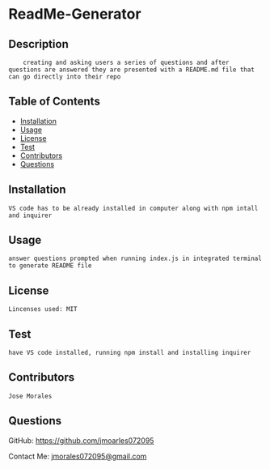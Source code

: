 # ReadMe-Generator
    
    
## Description
        creating and asking users a series of questions and after questions are answered they are presented with a README.md file that can go directly into their repo
 
## Table of Contents
* [Installation](#installation)
* [Usage](#usage)
* [License](#license)
* [Test](#test)
* [Contributors](#contributors)
* [Questions](#questions)

## Installation
    VS code has to be already installed in computer along with npm intall and inquirer
## Usage
    answer questions prompted when running index.js in integrated terminal to generate README file
    
## License
    Lincenses used: MIT
## Test
    have VS code installed, running npm install and installing inquirer
## Contributors
    Jose Morales
## Questions
GitHub: https://github.com/jmoarles072095

Contact Me: jmorales072095@gmail.com
    